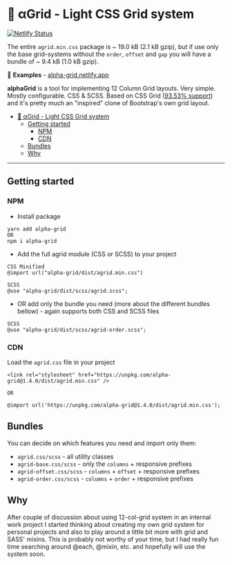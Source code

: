 # 🧱 αGrid - Light CSS Grid system

[![Netlify Status](https://api.netlify.com/api/v1/badges/d8cddbf0-a67c-4a0d-a6e7-4745500f75ae/deploy-status)](https://app.netlify.com/sites/alpha-grid/deploys) <br/>


The entire `agrid.min.css` package is ~ 19.0 kB (2.1 kB gzip), but if use only the base grid-systems without the `order`, `offset` and `gap` you will have a bundle of ~ 9.4 kB (1.0 kB gzip).


📌 **Examples** - [alpha-grid.netlify.app](https://alpha-grid.netlify.app/) <br/>

**alphaGrid** is a tool for implementing 12 Column Grid layouts. Very simple. Mostly configurable. CSS & SCSS. 
Based on CSS Grid ([93.53% support](https://caniuse.com/?search=grid)) and it's pretty much an "inspired" clone of Bootstrap's own grid layout.


- [🧱 αGrid - Light CSS Grid system](#-αgrid---light-css-grid-system)
  - [Getting started](#getting-started)
    - [NPM](#npm)
    - [CDN](#cdn)
  - [Bundles](#bundles)
  - [Why](#why)

------

## Getting started

### NPM
- Install package
```
yarn add alpha-grid
OR 
npm i alpha-grid
```
- Add the full agrid module (CSS or SCSS) to your project

```
CSS Minified
@import url("alpha-grid/dist/agrid.min.css")

SCSS
@use "alpha-grid/dist/scss/agrid.scss";
```
- OR add only the bundle you need (more about the different bundles bellow) - again supports both CSS and SCSS files

```
SCSS
@use "alpha-grid/dist/scss/agrid-order.scss";
```

### CDN
Load the `agrid.css` file in your project
```
<link rel="stylesheet" href="https://unpkg.com/alpha-grid@1.4.0/dist/agrid.min.css" />

OR

@import url('https://unpkg.com/alpha-grid@1.4.0/dist/agrid.min.css');
```

## Bundles
You can decide on which features you need and import only them:
- `agrid.css/scss` - all utility classes
- `agrid-base.css/scss` - only the `columns` + responsive prefixes
- `agrid-offset.css/scss` - `columns` + `offset` + responsive prefixes
- `agrid-order.css/scss` - `columns` + `order` + responsive prefixes


## Why
After couple of discussion about using 12-col-grid system in an internal work project I started thinking about creating my own grid system for personal projects and also to play around a little bit more with grid and SASS' mixins. 
This is probably not worthy of your time, but I had really fun time searching around @each, @mixin, etc. and hopefully will use the system soon. 